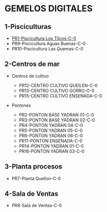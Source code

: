 # GEMELOS DIGITALES

## 1-Pisciculturas

  - [PR1-Piscicultura Los Tilcos-C-0](https://cloud.3dvista.com//hosting/8065386/4/index.htm)
  - PR9-Piscicultura Aguas Buenas-C-0
  - PR10-Piscicultura Las Quemas-C-0

## 2-Centros de mar

  - Centros de cultivo

    - PR12-CENTRO CULTIVO QUEILEN-C-0
    - PR13-CENTRO CULTIVO GORRO-C-0
    - PR15-CENTRO CULTIVO ENSENADA-C-0

  - Pontones

    - PR2-PONTON BASE YADRAN 01-C-0
    - PR3-PONTON BASE YADRAN 02-C-0    
    - PR4-PONTON YADRAN 04-C-0   
    - PR5-PONTON YADRAN 05-C-0 
    - PR6-PONTON YADRAN 06-C-0
    - PR11-PONTON ENSENADA-C-0
    - PR14-PONTON YADRAN 01-C-0
    - PR16-PONTON YADRAN 03-C-0

## 3-Planta procesos

  - PR7-Planta Quellon-C-0

## 4-Sala de Ventas

  - PR8-Sala de Ventas-C-0
